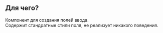 ## Для чего?
Компонент для создания полей ввода.
<br>
Содержит стандратные стили поля, не реализует никакого поведения.

